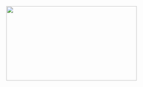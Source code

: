 <header align="center">
  <img src="https://media.giphy.com/media/vZ5mu4Wq8aA7SN7LEl/giphy.gif?cid=ecf05e47zfw4ts9mf4cjhh3puiqfe357kbde1f2v41lofyaz&ep=v1_gifs_search&rid=giphy.gif&ct=g" width="350" height="200"/>
</header>


